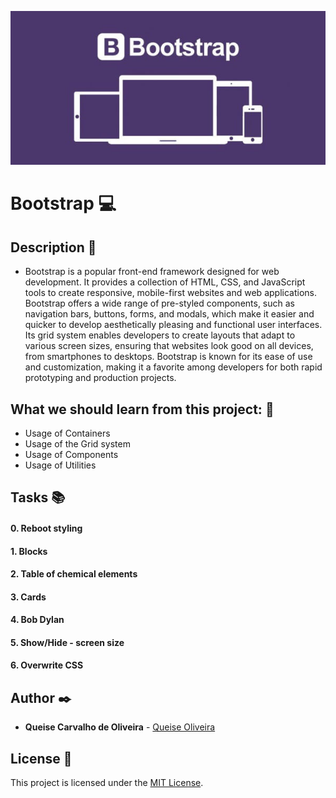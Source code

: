 <p align="center">
  <img src="https://github.com/Qcarvalhooliveira/holbertonschool-web_front_end/blob/master/Bootstrap/images/bootstrap.jpg" alt="bootstrap"/>
</p>

# **Bootstrap** :computer:

## **Description** :speech_balloon:

* Bootstrap is a popular front-end framework designed for web development. It provides a collection of HTML, CSS, and JavaScript tools to create responsive, mobile-first websites and web applications. Bootstrap offers a wide range of pre-styled components, such as navigation bars, buttons, forms, and modals, which make it easier and quicker to develop aesthetically pleasing and functional user interfaces. Its grid system enables developers to create layouts that adapt to various screen sizes, ensuring that websites look good on all devices, from smartphones to desktops. Bootstrap is known for its ease of use and customization, making it a favorite among developers for both rapid prototyping and production projects.

## **What we should learn from this project:** :bookmark_tabs:


* Usage of Containers
* Usage of the Grid system
* Usage of Components
* Usage of Utilities


## **Tasks** :books:

#### **0. Reboot styling**

#### **1. Blocks**

#### **2. Table of chemical elements**

#### **3. Cards**

#### **4. Bob Dylan**

#### **5. Show/Hide - screen size**

#### **6. Overwrite CSS**


## **Author** :black_nib:

* **Queise Carvalho de Oliveira** - [Queise Oliveira](https://github.com/Qcarvalhooliveira)


## License :page_with_curl:
This project is licensed under the [MIT License](https://opensource.org/license/mit/).





